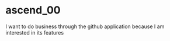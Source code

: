 # ascend_00
I want to do business through the github application because I am interested in its features
